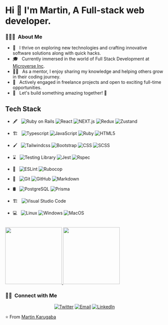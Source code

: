 # Hi 👋 I'm Martin, A Full-stack web developer.

<h3> 👨🏻‍💻 &nbsp;About Me </h3>

- 🚀 &nbsp; I thrive on exploring new technologies and crafting innovative software solutions along with quick hacks.
- 🎓 &nbsp; Currently immersed in the world of Full Stack Development at [Microverse Inc](https://www.microverse.org/?grsf=martin-9isn0t).
- 👨‍🏫 &nbsp; As a mentor, I enjoy sharing my knowledge and helping others grow in their coding journey.
- 💼 &nbsp; Actively engaged in freelance projects and open to exciting full-time opportunities.
- 🤝 &nbsp; Let's build something amazing together! 🌟

## Tech Stack

- 🖋 &nbsp;
  ![Ruby on Rails](https://img.shields.io/badge/-Ruby_on_Rails-D30001?style=flat&logo=rubyonrails)
  ![React](https://img.shields.io/badge/-React-61DAFB?style=flat&logo=react&logoColor=212121)
  ![NEXT.js](https://img.shields.io/badge/-Next.js-212121?style=flat&logo=next.js)
  ![Redux](https://img.shields.io/badge/-Redux_Toolkit-764ABC?style=flat&logo=redux)
  ![Zustand](https://img.shields.io/badge/-Zustand-e28743?style=flat&logo=zustand)
  
- 🏗️ &nbsp;
  ![Typescript](https://img.shields.io/badge/-TypeScript-212121?style=flat&logo=typescript)
  ![JavaScript](https://img.shields.io/badge/-JavaScript-212121?style=flat&logo=javascript)
  ![Ruby](https://img.shields.io/badge/-Ruby-CC342D?style=flat&logo=ruby)
  ![HTML5](https://img.shields.io/badge/-HTML5-212121?style=flat&logo=HTML5)

- 🖌️ &nbsp;
  ![Tailwindcss](https://img.shields.io/badge/-Tailwindcss-06B6D4?style=flat&logo=tailwindcss&logoColor=212121)
  ![Bootstrap](https://img.shields.io/badge/-Bootstrap-7952B3?style=flat&logo=bootstrap&logoColor=fafafa)
  ![CSS](https://img.shields.io/badge/-CSS-1572B6?style=flat&logo=CSS3&logoColor=212121)
  ![SCSS](https://img.shields.io/badge/-SCSS-CC6699?style=flat&logo=sass&logoColor=212121)
  
- ⌛ &nbsp;
  ![Testing Library](https://img.shields.io/badge/-React_Testing_Library-E33332?style=flat&logo=testinglibrary&logoColor=212121)
  ![Jest](https://img.shields.io/badge/-Jest-C21325?style=flat&logo=jest&logoColor=212121)
  ![Rspec](https://img.shields.io/badge/-RSpec-C21325?style=flat&logo=rspec&logoColor=212121)
  
- 🚩 &nbsp;
  ![ESLint](https://img.shields.io/badge/-ESLint-4B32C3?style=flat&logo=ESLint&logoColor=212121)
  ![Rubocop](https://img.shields.io/badge/-RuboCop-000000?style=flat&logo=rubocop&logoColor=fafafa)
  
- 🔄 &nbsp;
  ![Git](https://img.shields.io/badge/-Git-212121?style=flat&logo=git)
  ![GitHub](https://img.shields.io/badge/-GitHub-181717?style=flat&logo=github)
  ![Markdown](https://img.shields.io/badge/-Markdown-212121?style=flat&logo=markdown)
  
- 🛢 &nbsp;
  ![PostgreSQL](https://img.shields.io/badge/-PostgreSQL-4169E1?style=flat&logo=postgresql&logoColor=212121)
  ![Prisma](https://img.shields.io/badge/-Prisma-2D3748?style=flat&logo=prisma&logoColor=212121)

- 🏗️ &nbsp;
  ![Visual Studio Code](https://img.shields.io/badge/-Visual%20Studio%20Code-212121?style=flat&logo=visual-studio-code&logoColor=007ACC)
  
- 💻 &nbsp;
  ![Linux](https://img.shields.io/badge/-Linux-FCC624?style=flat&logo=linux&logoColor=212121)
  ![Windows](https://img.shields.io/badge/-Windows-0078D4?style=flat&logo=windows&logoColor=212121)
  ![MacOS](https://img.shields.io/badge/-macOS-212121?style=flat&logo=apple)


<br/>
<a href="https://github.com/martinkarugaba">
  <img height="180em" src="https://github-readme-stats.vercel.app/api?username=martinkarugaba&theme=buefy&show_icons=true" />
  <img height="180em" src="https://github-readme-stats.vercel.app/api/top-langs/?username=martinkarugaba&theme=buefy&layout=compact" />
</a>
<br/>


<h3> 🤝🏻 &nbsp;Connect with Me </h3>

<p align="center">
  <a href="https://twitter.com/martin_karugaba"><img alt="Twitter" src="https://img.shields.io/badge/Twitter-martin__karugaba-blue?style=flat&logo=x&logoColor=000000"></a>
  <a href="mailto:martinkarugaba21@gmail.com"><img alt="Email" src="https://img.shields.io/badge/Gmail-martinkarugaba21@gmail.com-red?style=flat&logo=Gmail&logoColor=FF7043"></a>
  <a href="https://www.linkedin.com/in/martin-karugaba-822442173//"><img alt="LinkedIn" src="https://img.shields.io/badge/LinkedIn-Martin%20Karugaba-blue?style=flat&logo=linkedin&logoColor=039BE5"></a>
</p>

⭐️ From [Martin Karugaba](https://github.com/martinkarugaba)
